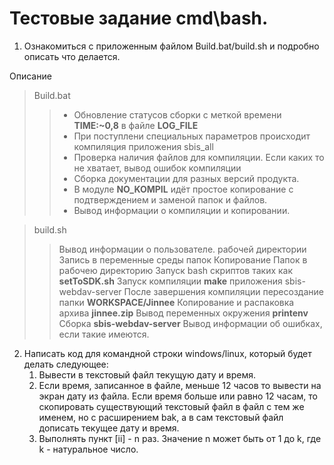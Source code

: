 # Тестовые задание cmd\bash.

1.  Ознакомиться с приложенным файлом Build.bat/build.sh и подробно описать что делается.

Описание

> Build.bat
>
> > -   Обновление статусов сборки с меткой времени **TIME:~0,8** в файле **LOG_FILE**
> > -   При поступлени специальных параметров происходит компиляция приложения sbis_all
> > -   Проверка наличия файлов для компиляции. Если каких то не хватает, вывод ошибок компиляции
> > -   Сборка документации для разных версий продукта.
> > -   В модуле **NO_KOMPIL** идёт простое копирование с подтверждением и заменой папок и файлов.
> > -   Вывод информации о компиляции и копировании.

> build.sh
>
> > Вывод информации о пользователе. рабочей директории
> > Запись в переменные среды папок
> > Копирование Папок в рабочею директорию
> > Запуск bash скриптов таких как **setToSDK.sh**
> > Запуск компиляции **make** приложения sbis-webdav-server
> > После завершения компиляции пересоздание папки **WORKSPACE/Jinnee**
> > Копирование и распаковка архива **jinnee.zip**
> > Вывод переменных окружения **printenv**
> > Сборка **sbis-webdav-server**
> > Вывод информации об ошибках, если такие имеются.

2.  Написать код для командной строки windows/linux, который будет делать следующее:
    1.  Вывести в текстовый файл текущую дату и время.
    2.  Если время, записанное в файле, меньше 12 часов то вывести на экран дату из файла. Если время больше или равно 12 часам, то скопировать существующий текстовый файл в файл с тем же именем, но с расширением bak, а в сам текстовый файл дописать текущее дату и время.
    3.  Выполнять пункт [ii] - n раз. Значение n может быть от 1 до k, где k - натуральное число.
